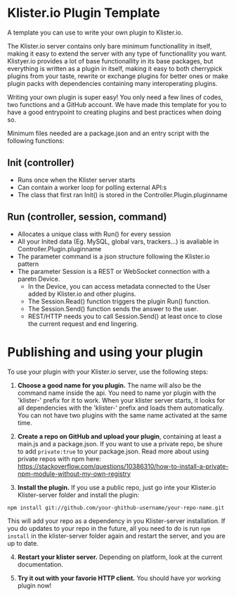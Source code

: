 # Klister.io Plugin Template


A template you can use to write your own plugin to Klister.io.


The Klister.io server contains only bare minimum functionallity in itself, making it easy to extend the server with any type of functionallity you want. Klistyer.io provides a lot of base functionallity in its base packages, but everything is written as a plugin in itself, making it easy to both cherrypick plugins from your taste, rewrite or exchange plugins for better ones or make plugin packs with dependencies containing many interoperating plugins.


Writing your own plugin is super easy! You only need a few lines of codes, two functions and a GitHub account. We have made this template for you to have a good entrypoint to creating plugins and best practices when doing so.


Minimum files needed are a package.json and an entry script with the following functions:


## Init (controller)
- Runs once when the Klister server starts
- Can contain a worker loop for polling external API:s
- The class that first ran Init() is stored in the Controller.Plugin.pluginname


## Run (controller, session, command)
- Allocates a unique class with Run() for every session
- All your Inited data (Eg. MySQL, global vars, trackers...) is avaliable in Controller.Plugin.pluginname
- The parameter command is a json structure following the Klister.io pattern
- The parameter Session is a REST or WebSocket connection with a paretn Device. 
	- In the Device, you can access metadata connected to the User added by Klister.io and other plugins.
	- The Session.Read() function triggers the plugin Run() function.
	- The Session.Send() function sends the answer to the user.
	- REST/HTTP needs you to call Session.Send() at least once to close the current request and end lingering.


# Publishing and using your plugin

To use your plugin with your Klister.io server, use the following steps:


1. **Choose a good name for you plugin.** The name will also be the command name inside the api. You need to name yor plugin with the 'klister-' prefix for it to work. When your klister server starts, it looks for all dependencies with the 'klister-' prefix and loads them automatically. You can not have two plugins with the same name activated at the same time.


2. **Create a repo on GitHub and upload your plugin**, containing at least a main.js and a package.json. If you want to use a private repo, be shure to add `private:true` to your package.json. Read more about using private repos with npm here: https://stackoverflow.com/questions/10386310/how-to-install-a-private-npm-module-without-my-own-registry

3. **Install the plugin.** If you use a public repo, just go inte your Klister.io Klister-server folder and install the plugin:

```
npm install git://github.com/your-ghithub-username/your-repo-name.git
```

This will add your repo as a dependency in you Klister-server installation. If you do updates to your repo in the future, all you need to do is run `npm install` in the klister-server folder again and restart the server, and you are up to date.


4. **Restart your klister server.** Depending on platform, look at the current documentation.


5. **Try it out with your favorie HTTP client.** You should have yor working plugin now!